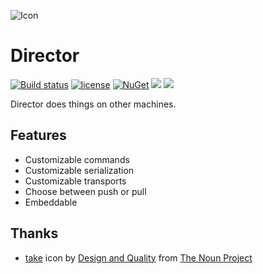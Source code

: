 ![Icon](https://i.imgur.com/e4zWOUc.png?1)

# Director
[![Build status](https://ci.appveyor.com/api/projects/status/mdw6jp544kg19rpp?svg=true)](https://ci.appveyor.com/project/lvermeulen/director)
 [![license](https://img.shields.io/github/license/lvermeulen/Director.svg?maxAge=2592000)](https://github.com/lvermeulen/Director/blob/master/LICENSE) [![NuGet](https://img.shields.io/nuget/vpre/Director.svg?maxAge=2592000)](https://www.nuget.org/packages/Director/)
 ![](https://img.shields.io/badge/.net-4.5.2-yellowgreen.svg) ![](https://img.shields.io/badge/netstandard-1.4-yellowgreen.svg)

Director does things on other machines.

## Features
* Customizable commands
* Customizable serialization
* Customizable transports
* Choose between push or pull
* Embeddable

## Thanks
* [take](https://thenounproject.com/term/take/2545244/) icon by [Design and Quality](https://thenounproject.com/isaacmathius/) from [The Noun Project](https://thenounproject.com)
